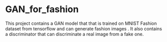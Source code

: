 # GAN_for_fashion
This project contains a GAN model that that is trained on MNIST Fashion dataset from tensorflow and can generate fashion images . It also contains a discriminator that can discriminate a real image from a fake one.
